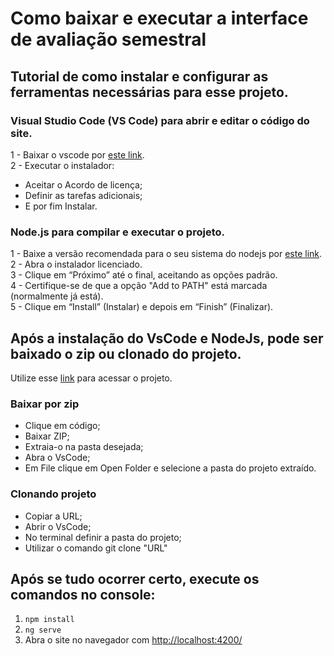 # Como baixar e executar a interface de avaliação semestral

## Tutorial de como instalar e configurar as ferramentas necessárias para esse projeto.

### Visual Studio Code (VS Code) para abrir e editar o código do site.

1 - Baixar o vscode por [este link](https://code.visualstudio.com/download).  
2 - Executar o instalador:  
- Aceitar o Acordo de licença;  
- Definir as tarefas adicionais;  
- E por fim Instalar.  

### Node.js para compilar e executar o projeto.

1 - Baixe a versão recomendada para o seu sistema do nodejs por [este link](https://nodejs.org/pt/download).  
2 - Abra o instalador licenciado.  
3 - Clique em “Próximo” até o final, aceitando as opções padrão.  
4 - Certifique-se de que a opção "Add to PATH" está marcada (normalmente já está).  
5 - Clique em “Install” (Instalar) e depois em “Finish” (Finalizar).  

## Após a instalação do VsCode e NodeJs, pode ser baixado o zip ou clonado do projeto.

Utilize esse [link](https://github.com/CTISM-Prof-Henry/trab-final-tarde-engenharia-da-esperteza) para acessar o projeto.

### Baixar por zip

- Clique em código;
- Baixar ZIP;
- Extraia-o na pasta desejada;
- Abra o VsCode;
- Em File clique em Open Folder e selecione a pasta do projeto extraído.

### Clonando projeto

- Copiar a URL;
- Abrir o VsCode;
- No terminal definir a pasta do projeto;
- Utilizar o comando git clone "URL"

## Após se tudo ocorrer certo, execute os comandos no console:

1. `npm install`
2. `ng serve`
3. Abra o site no navegador com [http://localhost:4200/](http://localhost:4200/)

